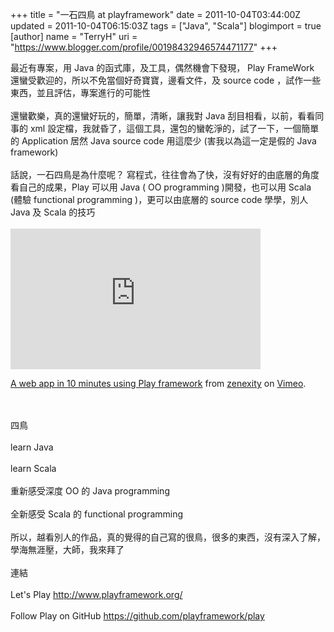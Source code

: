 +++
title = "一石四鳥 at playframework"
date = 2011-10-04T03:44:00Z
updated = 2011-10-04T06:15:03Z
tags = ["Java", "Scala"]
blogimport = true 
[author]
	name = "TerryH"
	uri = "https://www.blogger.com/profile/00198432946574471177"
+++

最近有專案，用 Java 的函式庫，及工具，偶然機會下發現， Play FrameWork 還蠻受歡迎的，所以不免當個好奇寶寶，邊看文件，及 source code ，試作一些東西，並且評估，專案進行的可能性<br /><br />還蠻歡樂，真的還蠻好玩的，簡單，清晰，讓我對 Java 刮目相看，以前，看看同事的 xml 設定檔，我就昏了，這個工具，還包的蠻乾淨的，試了一下，一個簡單的 Application 居然 Java source code 用這麼少 (害我以為這一定是假的 Java framework)<br /><br />話說，一石四鳥是為什麼呢？ 寫程式，往往會為了快，沒有好好的由底層的角度看自己的成果，Play 可以用 Java ( OO programming )開發，也可以用 Scala (體驗 functional programming )，更可以由底層的 source code 學學，別人 Java 及 Scala 的技巧<br /><br /><iframe src="http://player.vimeo.com/video/7087610?title=0&amp;byline=0&amp;portrait=0&amp;color=ffffff" width="400" height="225" frameborder="0" webkitAllowFullScreen allowFullScreen></iframe><p><a href="http://vimeo.com/7087610">A web app  in 10 minutes using Play framework</a> from <a href="http://vimeo.com/user2463720">zenexity</a> on <a href="http://vimeo.com">Vimeo</a>.</p><br /><br />四鳥<br /><br />learn Java<br /><br />learn Scala<br /><br />重新感受深度 OO 的 Java programming<br /><br />全新感受 Scala 的 functional programming<br /><br />所以，越看別人的作品，真的覺得的自己寫的很鳥，很多的東西，沒有深入了解，學海無涯壓，大師，我來拜了<br /><br />連結 <br /><br />Let's Play <a href="http://www.playframework.org/">http://www.playframework.org/</a><br /><br />Follow Play on GitHub <a href="https://github.com/playframework/play">https://github.com/playframework/play</a>
